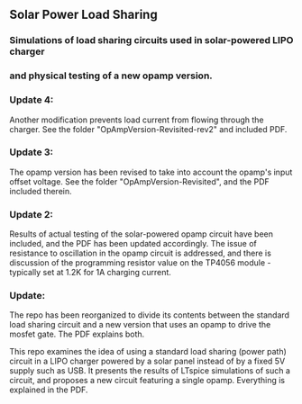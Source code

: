 ## Solar Power Load Sharing

### Simulations of load sharing circuits used in solar-powered LIPO charger
### and physical testing of a new opamp version.


### Update 4:

Another modification prevents load current from flowing through the charger.
See the folder "OpAmpVersion-Revisited-rev2" and included PDF.


### Update 3:

The opamp version has been revised to take into account the opamp's input offset
voltage.  See the folder "OpAmpVersion-Revisited", and the PDF included therein.


### Update 2:

Results of actual testing of the solar-powered opamp circuit have been included,
and the PDF has been updated accordingly. The issue of resistance to oscillation
in the opamp circuit is addressed, and there is discussion of the programming
resistor value on the TP4056 module - typically set at 1.2K for 1A charging current.


### Update:

The repo has been reorganized to divide its contents between the standard
load sharing circuit and a new version that uses an opamp to drive the mosfet gate.
The PDF explains both.


This repo examines the idea of using a standard load sharing (power path) circuit
in a LIPO charger powered by a solar panel instead of by a fixed 5V supply such as USB.
It presents the results of LTspice simulations of such a circuit, and proposes a new
circuit featuring a single opamp.  Everything is explained in the PDF.
